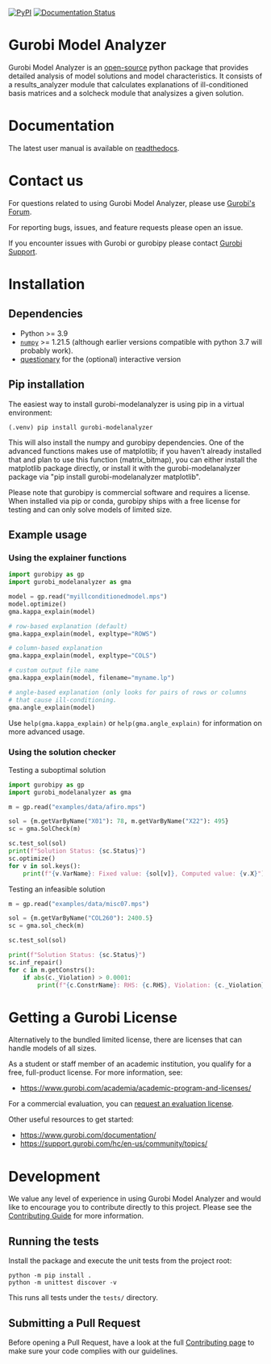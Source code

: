 [![PyPI](https://img.shields.io/pypi/v/gurobi-modelanalyzer)](https://pypi.org/project/gurobi-modelanalyzer)
[![Documentation Status](https://readthedocs.org/projects/gurobi-modelanalyzer/badge/?version=latest)](https://gurobi-modelanalyzer.readthedocs.io/en/latest/?badge=latest)

# Gurobi Model Analyzer

Gurobi Model Analyzer is an
[open-source](https://gurobi-modelanalyzer.readthedocs.io/en/stable/license.html) python package that provides
detailed analysis of model solutions and model characteristics.
It consists of a results_analyzer module that calculates
explanations of ill-conditioned basis matrices and a solcheck module that analysizes a given solution.


# Documentation

The latest user manual is available on
[readthedocs](https://gurobi-modelanalyzer.readthedocs.io/en/latest/).


# Contact us

For questions related to using Gurobi Model Analyzer, please use
[Gurobi's Forum](https://support.gurobi.com/hc/en-us/community/topics/10373864542609-GitHub-Projects).

For reporting bugs, issues, and feature requests please open an issue.

If you encounter issues with Gurobi or gurobipy please contact
[Gurobi Support](https://support.gurobi.com/hc/en-us).


# Installation

## Dependencies

- Python >= 3.9
- [`numpy`](https://pypi.org/project/numpy/)  >= 1.21.5    (although earlier
  versions compatible with python 3.7 will probably work).
- [questionary](https://pypi.org/project/questionary/) for the (optional) interactive version

## Pip installation

The easiest way to install gurobi-modelanalyzer is using pip in a
virtual environment:

```
(.venv) pip install gurobi-modelanalyzer
```

This will also install the numpy and gurobipy dependencies.  One of the
advanced functions makes use of matplotlib; if you haven't already installed
that and plan to use this function (matrix_bitmap), you can either install
the matplotlib package directly, or install it with the gurobi-modelanalyzer
package via "pip install gurobi-modelanalyzer matplotlib".

Please note that gurobipy is commercial software and requires a
license. When installed via pip or conda, gurobipy ships with a free
license for testing and can only solve models of limited size.


## Example usage
### Using the explainer functions

```python
import gurobipy as gp
import gurobi_modelanalyzer as gma

model = gp.read("myillconditionedmodel.mps")
model.optimize()
gma.kappa_explain(model)

# row-based explanation (default)
gma.kappa_explain(model, expltype="ROWS")

# column-based explanation
gma.kappa_explain(model, expltype="COLS")

# custom output file name
gma.kappa_explain(model, filename="myname.lp")

# angle-based explanation (only looks for pairs of rows or columns
# that cause ill-conditioning.
gma.angle_explain(model)
```

Use `help(gma.kappa_explain)` or `help(gma.angle_explain)` for information
on more advanced usage.

### Using the solution checker

Testing a suboptimal solution

```python
import gurobipy as gp
import gurobi_modelanalyzer as gma

m = gp.read("examples/data/afiro.mps")

sol = {m.getVarByName("X01"): 78, m.getVarByName("X22"): 495}
sc = gma.SolCheck(m)

sc.test_sol(sol)
print(f"Solution Status: {sc.Status}")
sc.optimize()
for v in sol.keys():
    print(f"{v.VarName}: Fixed value: {sol[v]}, Computed value: {v.X}")
```

Testing an infeasible solution

```python
m = gp.read("examples/data/misc07.mps")

sol = {m.getVarByName("COL260"): 2400.5}
sc = gma.sol_check(m)

sc.test_sol(sol)

print(f"Solution Status: {sc.Status}")
sc.inf_repair()
for c in m.getConstrs():
    if abs(c._Violation) > 0.0001:
        print(f"{c.ConstrName}: RHS: {c.RHS}, Violation: {c._Violation}")
```


# Getting a Gurobi License
Alternatively to the bundled limited license, there are licenses that can handle models of all sizes.

As a student or staff member of an academic institution, you qualify for a free, full-product license.
For more information, see:

* https://www.gurobi.com/academia/academic-program-and-licenses/

For a commercial evaluation, you can
[request an evaluation license](https://www.gurobi.com/free-trial/?utm_source=internal&utm_medium=documentation&utm_campaign=fy21_pipinstall_eval_pypipointer&utm_content=c_na&utm_term=pypi).

Other useful resources to get started:
* https://www.gurobi.com/documentation/
* https://support.gurobi.com/hc/en-us/community/topics/


# Development
We value any level of experience in using Gurobi Model Analyzer and would like to encourage you to
contribute directly to this project. Please see the [Contributing Guide](CONTRIBUTING.md) for more information.


## Running the tests
Install the package and execute the unit tests from the project root:

```console
python -m pip install .
python -m unittest discover -v
```

This runs all tests under the `tests/` directory.

## Submitting a Pull Request
Before opening a Pull Request, have a look at the full
[Contributing page](CONTRIBUTING.md) to make sure your code complies with
our guidelines.
